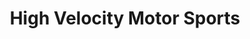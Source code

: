 ---
title: "High Velocity Motor Sports"
url: /montgomery/high-velocity-motor-sports/
shop: Motorrad
---